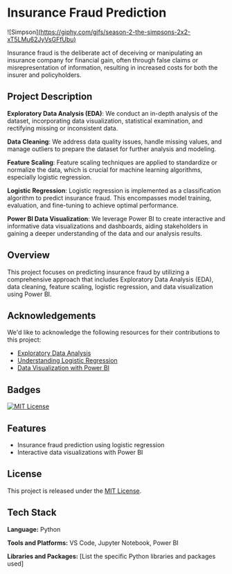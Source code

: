 # Insurance Fraud Prediction 

![Simpson][(https://giphy.com/gifs/season-2-the-simpsons-2x2-xT5LMu62JyVsGFfUbu)](https://media1.giphy.com/media/xT5LMu62JyVsGFfUbu/giphy.gif)

Insurance fraud is the deliberate act of deceiving or manipulating an insurance company for financial gain, often through false claims or misrepresentation of information, resulting in increased costs for both the insurer and policyholders.

## Project Description

**Exploratory Data Analysis (EDA)**: We conduct an in-depth analysis of the dataset, incorporating data visualization, statistical examination, and rectifying missing or inconsistent data.

**Data Cleaning**: We address data quality issues, handle missing values, and manage outliers to prepare the dataset for further analysis and modeling.

**Feature Scaling**: Feature scaling techniques are applied to standardize or normalize the data, which is crucial for machine learning algorithms, especially logistic regression.

**Logistic Regression**: Logistic regression is implemented as a classification algorithm to predict insurance fraud. This encompasses model training, evaluation, and fine-tuning to achieve optimal performance.

**Power BI Data Visualization**: We leverage Power BI to create interactive and informative data visualizations and dashboards, aiding stakeholders in gaining a deeper understanding of the data and our analysis results.

## Overview

This project focuses on predicting insurance fraud by utilizing a comprehensive approach that includes Exploratory Data Analysis (EDA), data cleaning, feature scaling, logistic regression, and data visualization using Power BI.

## Acknowledgements

We'd like to acknowledge the following resources for their contributions to this project:
- [Exploratory Data Analysis](https://www.geeksforgeeks.org/what-is-exploratory-data-analysis/)
- [Understanding Logistic Regression](https://www.geeksforgeeks.org/understanding-logistic-regression/?ref=lbp)
- [Data Visualization with Power BI](https://www.mygreatlearning.com/academy/learn-for-free/courses/data-visualization-with-Power-BI)

## Badges

[![MIT License](https://img.shields.io/badge/License-MIT-green.svg)](https://choosealicense.com/licenses/mit/)

## Features

- Insurance fraud prediction using logistic regression
- Interactive data visualizations with Power BI

## License

This project is released under the [MIT License](https://choosealicense.com/licenses/mit/).

## Tech Stack

**Language:** Python

**Tools and Platforms:** VS Code, Jupyter Notebook, Power BI

**Libraries and Packages:** [List the specific Python libraries and packages used]
